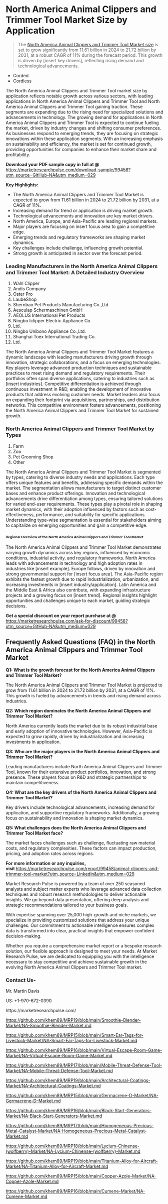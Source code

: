 <h1>North America Animal Clippers and Trimmer Tool Market&nbsp;Size by Application</h1><blockquote><p>The <a href="https://marketresearchpulse.com/download-sample/99458?utm_source=GitHub-NA&amp;utm_medium=029">North America Animal Clippers and Trimmer Tool Market size</a> is set to grow significantly from 11.61 billion in 2024 to 21.72 billion by 2031, at a robust CAGR of 11% during the forecast period. This growth is driven by [insert key drivers], reflecting rising demand and technological advancements.</p></blockquote><ul><li>Corded<li> Cordless</li></ul><p>The North America Animal Clippers and Trimmer Tool market size by application reflects notable growth across various sectors, with leading applications in North America Animal Clippers and Trimmer Tool and North America Animal Clippers and Trimmer Tool gaining traction. These segments are expanding due to the rising need for specialized solutions and advancements in technology. The growing demand for applications in North America Animal Clippers and Trimmer Tool is expected to continue fueling the market, driven by industry changes and shifting consumer preferences. As businesses respond to emerging trends, they are focusing on strategic innovations within these application segments. With an increasing emphasis on sustainability and efficiency, the market is set for continued growth, providing opportunities for companies to enhance their market share and profitability.</p><p><strong>Download your PDF sample copy in full at @ </strong><a href="https://marketresearchpulse.com/download-sample/99458?utm_source=GitHub-NA&amp;utm_medium=029">https://marketresearchpulse.com/download-sample/99458?utm_source=GitHub-NA&amp;utm_medium=029</a></p><p><strong>Key Highlights: </strong></p><ul><li>The North America Animal Clippers and Trimmer Tool Market is expected to grow from 11.61 billion in 2024 to 21.72 billion by 2031, at a CAGR of 11%.</li><li>Increasing demand for trend or application is driving market growth.</li><li>Technological advancements and innovation are key market drivers.</li><li>North America, Europe, and Asia-Pacific are leading regional markets.</li><li>Major players are focusing on insert focus area to gain a competitive edge.</li><li>Emerging trends and regulatory frameworks are shaping market dynamics.</li><li>Key challenges include challenge, influencing growth potential.</li><li>Strong growth is anticipated in sector over the forecast period.</li></ul><h3>Leading Manufacturers in the North America Animal Clippers and Trimmer Tool Market: A Detailed Industry Overview</h3><ol><li>Wahl Clipper</li><li>Andis Company</li><li>Oster Pro</li><li>LaubeShop</li><li>Shernbao Pet Products Manufacturing Co.,Ltd.</li><li>Aesculap Schermaschinen GmbH</li><li>AEOLUS International Pet Products</li><li>Ningbo Iclipper Electric Appliance Co.</li><li>Ltd.</li><li>Ningbo Unibono Appliance Co.,Ltd.</li><li>Shanghai Toex International Trading Co.</li><li>Ltd.</li></ol><div class="flex max-w-full flex-col flex-grow"><div class="min-h-8 text-message flex w-full flex-col items-end gap-2 whitespace-normal break-words [.text-message+&amp;]:mt-5" dir="auto" data-message-author-role="assistant" data-message-id="fd8432e4-4910-450d-b182-61b7bfb0a01f" data-message-model-slug="gpt-4o"><div class="flex w-full flex-col gap-1 empty:hidden first:pt-[3px]"><div class="markdown prose w-full break-words dark:prose-invert light"><p>The North America Animal Clippers and Trimmer Tool Market features a dynamic landscape with leading manufacturers driving growth through innovation, strategic collaborations, and a focus on emerging technologies. Key players leverage advanced production techniques and sustainable practices to meet rising demand and regulatory requirements. Their portfolios often span diverse applications, catering to industries such as [insert industries]. Competitive differentiation is achieved through continuous investment in R&amp;D, enabling the development of innovative products that address evolving customer needs. Market leaders also focus on expanding their footprint via acquisitions, partnerships, and distribution networks. This competitive environment fosters advancements, positioning the North America Animal Clippers and Trimmer Tool Market for sustained growth.</p></div></div></div></div><h3>North America Animal Clippers and Trimmer Tool Market by Types</h3><ol><li>Farm<li> Zoo<li> Pet Grooming Shop<li> Other</li></ol><div class="flex max-w-full flex-col flex-grow"><div class="min-h-8 text-message flex w-full flex-col items-end gap-2 whitespace-normal break-words [.text-message+&amp;]:mt-5" dir="auto" data-message-author-role="assistant" data-message-id="084470be-0bb7-4664-bddf-5156b4f41249" data-message-model-slug="gpt-4o-mini"><div class="flex w-full flex-col gap-1 empty:hidden first:pt-[3px]"><div class="markdown prose w-full break-words dark:prose-invert light"><p>The North America Animal Clippers and Trimmer Tool Market is segmented by types, catering to diverse industry needs and applications. Each type offers unique features and benefits, addressing specific demands within the market. The segmentation allows manufacturers to target distinct customer bases and enhance product offerings. Innovation and technological advancements drive differentiation among types, ensuring tailored solutions for varied end-user requirements. These types play a pivotal role in shaping market dynamics, with their adoption influenced by factors such as cost-effectiveness, performance, and suitability for specific applications. Understanding type-wise segmentation is essential for stakeholders aiming to capitalize on emerging opportunities and gain a competitive edge.</p></div></div></div></div><h3><span style="font-size: 11px;">Regional Overview of the North America Animal Clippers and Trimmer Tool Market</span></h3><div class="flex max-w-full flex-col flex-grow"><div class="min-h-8 text-message flex w-full flex-col items-end gap-2 whitespace-normal break-words [.text-message+&amp;]:mt-5" dir="auto" data-message-author-role="assistant" data-message-id="e9038762-ce64-4e30-91c9-9bd413514231" data-message-model-slug="gpt-4o-mini"><div class="flex w-full flex-col gap-1 empty:hidden first:pt-[3px]"><div class="markdown prose w-full break-words dark:prose-invert light"><p>The North America Animal Clippers and Trimmer Tool Market demonstrates varying growth dynamics across key regions, influenced by economic conditions, industrial activity, and regulatory frameworks. North America leads with advancements in technology and high adoption rates in industries like [insert example]. Europe follows, driven by innovation and strong governmental support for [insert focus area]. The Asia-Pacific region exhibits the fastest growth due to rapid industrialization, urbanization, and increasing investments in [insert industry/application]. Latin America and the Middle East &amp; Africa also contribute, with expanding infrastructure projects and a growing focus on [insert trend]. Regional insights highlight opportunities and challenges unique to each market, guiding strategic decisions.</p></div></div></div></div><p><strong>Get a special discount on your report purchase at @ </strong><a href="https://marketresearchpulse.com/ask-for-discount/99458?utm_source=GitHub-NA&amp;utm_medium=029">https://marketresearchpulse.com/ask-for-discount/99458?utm_source=GitHub-NA&amp;utm_medium=029</a></p><h2>Frequently Asked Questions (FAQ) in the North America Animal Clippers and Trimmer Tool Market</h2><p><strong>Q1: What is the growth forecast for the North America Animal Clippers and Trimmer Tool Market?</strong></p><p>The North America Animal Clippers and Trimmer Tool Market is projected to grow from 11.61 billion in 2024 to 21.72 billion by 2031, at a CAGR of 11%. This growth is fueled by advancements in trends and rising demand across industries.</p><p><strong>Q2: Which region dominates the North America Animal Clippers and Trimmer Tool Market?</strong></p><p>North America currently leads the market due to its robust industrial base and early adoption of innovative technologies. However, Asia-Pacific is expected to grow rapidly, driven by industrialization and increasing investments in application.</p><p><strong>Q3: Who are the major players in the North America Animal Clippers and Trimmer Tool Market?</strong></p><p>Leading manufacturers include North America Animal Clippers and Trimmer Tool, known for their extensive product portfolios, innovation, and strong presence. These players focus on R&amp;D and strategic partnerships to maintain competitiveness.</p><p><strong>Q4: What are the key drivers of the North America Animal Clippers and Trimmer Tool Market?</strong></p><p>Key drivers include technological advancements, increasing demand for application, and supportive regulatory frameworks. Additionally, a growing focus on sustainability and innovation is shaping market dynamics.</p><p><strong>Q5: What challenges does the North America Animal Clippers and Trimmer Tool Market face?</strong></p><p>The market faces challenges such as challenge, fluctuating raw material costs, and regulatory complexities. These factors can impact production, pricing, and adoption rates across regions.</p><p><strong>For more information or any inquiries, visit&nbsp;</strong><a href="https://marketresearchpulse.com/report/99458/animal-clippers-and-trimmer-tool-market?utm_source=Linkedin&utm_medium=029">https://marketresearchpulse.com/report/99458/animal-clippers-and-trimmer-tool-market?utm_source=Linkedin&utm_medium=029</a></p><p>Market Research Pulse is powered by a team of over 250 seasoned analysts and subject matter experts who leverage advanced data collection techniques and robust research methodologies to deliver actionable insights. We go beyond data presentation, offering deep analysis and strategic recommendations tailored to your business goals.</p><p>With expertise spanning over 25,000 high-growth and niche markets, we specialize in providing customized solutions that address your unique challenges. Our commitment to actionable intelligence ensures complex data is transformed into clear, practical insights that empower confident decision-making.</p><p>Whether you require a comprehensive market report or a bespoke research solution, our flexible approach is designed to meet your needs. At Market Research Pulse, we are dedicated to equipping you with the intelligence necessary to stay competitive and achieve sustainable growth in the evolving North America Animal Clippers and Trimmer Tool market.</p><h3><strong>Contact Us-</strong></h3><p>Mr. Martin Davis</p><p>US: +1-970-672-0390</p><p>https://marketresearchpulse.com/</p><p><a href="https://github.com/khem89/MRP19/blob/main/Smoothie-Blender-Market/NA-Smoothie-Blender-Market.md">https://github.com/khem89/MRP19/blob/main/Smoothie-Blender-Market/NA-Smoothie-Blender-Market.md</a></p><p><a href="https://github.com/khem89/MRP15/blob/main/Smart-Ear-Tags-for-Livestock-Market/NA-Smart-Ear-Tags-for-Livestock-Market.md">https://github.com/khem89/MRP15/blob/main/Smart-Ear-Tags-for-Livestock-Market/NA-Smart-Ear-Tags-for-Livestock-Market.md</a></p><p><a href="https://github.com/khem89/MRP16/blob/main/Virtual-Escape-Room-Game-Market/NA-Virtual-Escape-Room-Game-Market.md">https://github.com/khem89/MRP16/blob/main/Virtual-Escape-Room-Game-Market/NA-Virtual-Escape-Room-Game-Market.md</a></p><p><a href="https://github.com/khem89/MRP17/blob/main/Mobile-Threat-Defense-Tool-Market/NA-Mobile-Threat-Defense-Tool-Market.md">https://github.com/khem89/MRP17/blob/main/Mobile-Threat-Defense-Tool-Market/NA-Mobile-Threat-Defense-Tool-Market.md</a></p><p><a href="https://github.com/khem89/MRP19/blob/main/Architectural-Coatings-Market/NA-Architectural-Coatings-Market.md">https://github.com/khem89/MRP19/blob/main/Architectural-Coatings-Market/NA-Architectural-Coatings-Market.md</a></p><p><a href="https://github.com/khem89/MRP15/blob/main/Germacrene-D-Market/NA-Germacrene-D-Market.md">https://github.com/khem89/MRP15/blob/main/Germacrene-D-Market/NA-Germacrene-D-Market.md</a></p><p><a href="https://github.com/khem89/MRP16/blob/main/Black-Start-Generators-Market/NA-Black-Start-Generators-Market.md">https://github.com/khem89/MRP16/blob/main/Black-Start-Generators-Market/NA-Black-Start-Generators-Market.md</a></p><p><a href="https://github.com/khem89/MRP17/blob/main/Homogeneous-Precious-Metal-Catalyst-Market/NA-Homogeneous-Precious-Metal-Catalyst-Market.md">https://github.com/khem89/MRP17/blob/main/Homogeneous-Precious-Metal-Catalyst-Market/NA-Homogeneous-Precious-Metal-Catalyst-Market.md</a></p><p><a href="https://github.com/khem89/MRP18/blob/main/Lycium-Chinense-(wolfberry)-Market/NA-Lycium-Chinense-(wolfberry)-Market.md">https://github.com/khem89/MRP18/blob/main/Lycium-Chinense-(wolfberry)-Market/NA-Lycium-Chinense-(wolfberry)-Market.md</a></p><p><a href="https://github.com/khem89/MRP19/blob/main/Titanium-Alloy-for-Aircraft-Market/NA-Titanium-Alloy-for-Aircraft-Market.md">https://github.com/khem89/MRP19/blob/main/Titanium-Alloy-for-Aircraft-Market/NA-Titanium-Alloy-for-Aircraft-Market.md</a></p><p><a href="https://github.com/khem89/MRP15/blob/main/Copper-Azole-Market/NA-Copper-Azole-Market.md">https://github.com/khem89/MRP15/blob/main/Copper-Azole-Market/NA-Copper-Azole-Market.md</a></p><p><a href="https://github.com/khem89/MRP16/blob/main/Cumene-Market/NA-Cumene-Market.md">https://github.com/khem89/MRP16/blob/main/Cumene-Market/NA-Cumene-Market.md</a></p>
